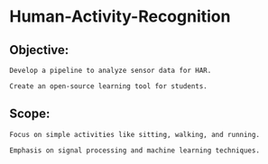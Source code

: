 # Human-Activity-Recognition
## Objective:
    Develop a pipeline to analyze sensor data for HAR.

    Create an open-source learning tool for students.
  ## Scope:
    Focus on simple activities like sitting, walking, and running.

    Emphasis on signal processing and machine learning techniques.
